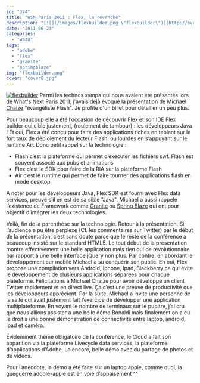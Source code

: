 ```yaml
---
id: "374"
title: "WSN Paris 2011 : Flex, la revanche"
description: "[![](/images/flexbuilder.png \"flexbuilder\")](http://eventuallycoding.com/wp-content/uploads/2011/06/flexbuilder.png) Parmi les technos sympa qui nous ..."
date: "2011-06-23"
categories: 
  - "waza"
tags: 
  - "adobe"
  - "flex"
  - "granite"
  - "springblaze"
img: "flexbuilder.png"
cover: "cover8.jpg"
---
```


[![](/images/flexbuilder.png "flexbuilder")](http://eventuallycoding.com/wp-content/uploads/2011/06/flexbuilder.png) Parmi les technos sympa qui nous avaient été présentés lors de [What's Next Paris 2011](http://www.whatsnextparis.com/), j'avais déjà évoqué la présentation de [Michael Chaize](http://www.riagora.com/) "évangéliste Flash". Je profite d'un billet pour détailler un peu plus.

Pour beaucoup elle a été l’occasion de découvrir Flex et son IDE Flex builder qui cible justement, (roulement de tambour) : les développeurs Java ! Et oui, Flex a été conçu pour faire des applications riches en tablant sur le fort taux de déploiement du lecteur Flash, ou lourdes en s’appuyant sur le runtime Air. Donc petit rappel sur la technologie :

- Flash c’est la plateforme qui permet d’executer les fichiers swf. Flash est souvent associé aux pubs et animations
- Flex c’est le SDK pour faire de la RIA sur la plateforme Flash
- Air c’est le runtime qui permet de faire tourner des applications flash en mode desktop

A noter pour les développeurs Java, Flex SDK est fourni avec Flex data services, preuve s’il en est de sa cible "Java". Michael a aussi rappelé l’existence de Framework comme [Granite](http://www.graniteds.org/confluence/pages/viewpage.action?pageId=229378) ou [Spring Blaze](http://www.springsource.org/spring-flex) qui ont pour objectif d’intégrer les deux technologies.

Voilà, fin de la parenthèse sur la technologie. Retour à la présentation. Si l’audience a pu être perplexe (Cf. les commentaires sur Twitter) par le début de la présentation, c’est sans doute parce que le reste de la conférence a beaucoup insisté sur le standard HTML5. Le tout début de la présentation montre effectivement une belle application mais rien qui de révolutionnaire par rapport à une belle interface jQuery non plus. Par contre, en abordant le développement sur mobile Michael a su conquérir son public. Eh oui, Flex propose une compilation vers Android, Iphone, Ipad, Blackberry ce qui évite le développement de plusieurs applications séparées pour chaque plateforme. Félicitations à Michael Chaize pour avoir développé un client Twitter rapidement et en direct live. Ça c’est une preuve de productivité que les développeurs apprécient. Par la suite, Michael a invité une personne de la salle qui avait justement fait l’exercice de développer une application multiplateforme. En voyant le nombre de terminaux sur le pupitre, j’ai cru que nous allions assister a une belle démo Bonaldi mais finalement on a eu le droit a une bonne démonstration de connectivité entre laptop, android, ipad et caméra.

Évidemment thème obligatoire de la conférence, le Cloud a fait son apparition via la plateforme Livecycle data services, la plateforme d’applications d’Adobe. La encore, belle démo avec du partage de photos et de vidéos.

Pour l’anecdote, la démo a été faite sur un laptop apple, comme quoi, la guéguerre adoble-apple est en voie d’appaisement ^^
